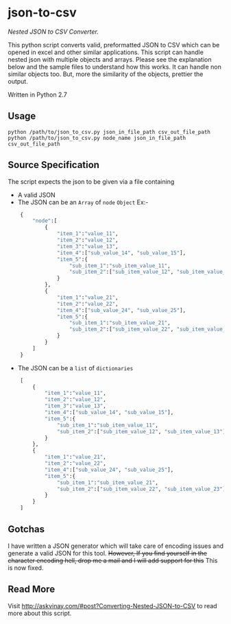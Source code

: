 json-to-csv
===========

*Nested JSON to CSV Converter.*

This python script converts valid, preformatted JSON to CSV which can be opened in excel and other similar applications.
This script can handle nested json with multiple objects and arrays.
Please see the explanation below and the sample files to understand how this works. It can handle non similar objects too. But, more the similarity of the objects, prettier the output.

Written in Python 2.7

Usage
-----

```
python /path/to/json_to_csv.py json_in_file_path csv_out_file_path
python /path/to/json_to_csv.py node_name json_in_file_path csv_out_file_path 
```

Source Specification
--------------------
The script expects the json to be given via a file containing 

* A valid JSON
* The JSON can be an `Array` of `node` `Object`
Ex:-
```python
    {
        "node":[
            {
                "item_1":"value_11",
                "item_2":"value_12",
                "item_3":"value_13",
                "item_4":["sub_value_14", "sub_value_15"],
                "item_5":{
                    "sub_item_1":"sub_item_value_11",
                    "sub_item_2":["sub_item_value_12", "sub_item_value_13"]
                }
            },
            {
                "item_1":"value_21",
                "item_2":"value_22",
                "item_4":["sub_value_24", "sub_value_25"],
                "item_5":{
                    "sub_item_1":"sub_item_value_21",
                    "sub_item_2":["sub_item_value_22", "sub_item_value_23"]
                }
            }
        ]
    }
```
* The JSON can be a `list` of `dictionaries`
```python
    [
        {
            "item_1":"value_11",
            "item_2":"value_12",
            "item_3":"value_13",
            "item_4":["sub_value_14", "sub_value_15"],
            "item_5":{
                "sub_item_1":"sub_item_value_11",
                "sub_item_2":["sub_item_value_12", "sub_item_value_13"]
            }
        },
        {
            "item_1":"value_21",
            "item_2":"value_22",
            "item_4":["sub_value_24", "sub_value_25"],
            "item_5":{
                "sub_item_1":"sub_item_value_21",
                "sub_item_2":["sub_item_value_22", "sub_item_value_23"]
            }
        }
    ]
```

Gotchas
-------
I have written a JSON generator which will take care of encoding issues and generate a valid JSON for this tool. 
~~However, If you find yourself in the character encoding hell, drop me a mail and I will add support for this~~ This is now fixed.

Read More
---------
Visit http://askvinay.com/#post?Converting-Nested-JSON-to-CSV to read more about this script.
